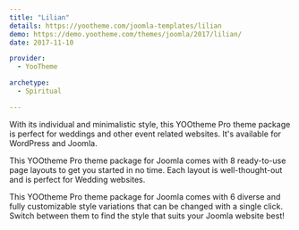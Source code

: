 ```yaml
---
title: "Lilian"
details: https://yootheme.com/joomla-templates/lilian
demo: https://demo.yootheme.com/themes/joomla/2017/lilian/
date: 2017-11-10

provider:
  - YooTheme

archetype:
  - Spiritual

---
```


With its individual and minimalistic style, this YOOtheme Pro theme package is perfect for weddings and other event related websites. It's available for WordPress and Joomla.

This YOOtheme Pro theme package for Joomla comes with 8 ready-to-use page layouts to get you started in no time. Each layout is well-thought-out and is perfect for Wedding websites.

This YOOtheme Pro theme package for Joomla comes with 6 diverse and fully customizable style variations that can be changed with a single click. Switch between them to find the style that suits your Joomla website best!
